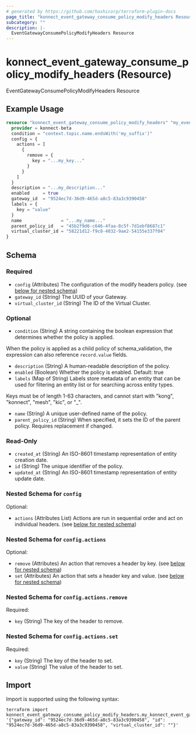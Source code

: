 ```yaml
---
# generated by https://github.com/hashicorp/terraform-plugin-docs
page_title: "konnect_event_gateway_consume_policy_modify_headers Resource - terraform-provider-konnect-beta"
subcategory: ""
description: |-
  EventGatewayConsumePolicyModifyHeaders Resource
---
```


# konnect_event_gateway_consume_policy_modify_headers (Resource)

EventGatewayConsumePolicyModifyHeaders Resource

## Example Usage

```terraform
resource "konnect_event_gateway_consume_policy_modify_headers" "my_eventgatewayconsumepolicymodifyheaders" {
  provider = konnect-beta
  condition = "context.topic.name.endsWith('my_suffix')"
  config = {
    actions = [
      {
        remove = {
          key = "...my_key..."
        }
      }
    ]
  }
  description = "...my_description..."
  enabled     = true
  gateway_id  = "9524ec7d-36d9-465d-a8c5-83a3c9390458"
  labels = {
    key = "value"
  }
  name               = "...my_name..."
  parent_policy_id   = "45b2f9d6-c646-4faa-8c5f-7d1ebf8687c1"
  virtual_cluster_id = "58221d12-f9c8-4032-9ae2-54155e337f04"
}
```

<!-- schema generated by tfplugindocs -->
## Schema

### Required

- `config` (Attributes) The configuration of the modify headers policy. (see [below for nested schema](#nestedatt--config))
- `gateway_id` (String) The UUID of your Gateway.
- `virtual_cluster_id` (String) The ID of the Virtual Cluster.

### Optional

- `condition` (String) A string containing the boolean expression that determines whether the policy is applied.

When the policy is applied as a child policy of schema_validation, the expression can also reference
`record.value` fields.
- `description` (String) A human-readable description of the policy.
- `enabled` (Boolean) Whether the policy is enabled. Default: true
- `labels` (Map of String) Labels store metadata of an entity that can be used for filtering an entity list or for searching across entity types. 

Keys must be of length 1-63 characters, and cannot start with "kong", "konnect", "mesh", "kic", or "_".
- `name` (String) A unique user-defined name of the policy.
- `parent_policy_id` (String) When specified, it sets the ID of the parent policy. Requires replacement if changed.

### Read-Only

- `created_at` (String) An ISO-8601 timestamp representation of entity creation date.
- `id` (String) The unique identifier of the policy.
- `updated_at` (String) An ISO-8601 timestamp representation of entity update date.

<a id="nestedatt--config"></a>
### Nested Schema for `config`

Optional:

- `actions` (Attributes List) Actions are run in sequential order and act on individual headers. (see [below for nested schema](#nestedatt--config--actions))

<a id="nestedatt--config--actions"></a>
### Nested Schema for `config.actions`

Optional:

- `remove` (Attributes) An action that removes a header by key. (see [below for nested schema](#nestedatt--config--actions--remove))
- `set` (Attributes) An action that sets a header key and value. (see [below for nested schema](#nestedatt--config--actions--set))

<a id="nestedatt--config--actions--remove"></a>
### Nested Schema for `config.actions.remove`

Required:

- `key` (String) The key of the header to remove.


<a id="nestedatt--config--actions--set"></a>
### Nested Schema for `config.actions.set`

Required:

- `key` (String) The key of the header to set.
- `value` (String) The value of the header to set.

## Import

Import is supported using the following syntax:

```shell
terraform import konnect_event_gateway_consume_policy_modify_headers.my_konnect_event_gateway_consume_policy_modify_headers '{"gateway_id": "9524ec7d-36d9-465d-a8c5-83a3c9390458", "id": "9524ec7d-36d9-465d-a8c5-83a3c9390458", "virtual_cluster_id": ""}'
```
